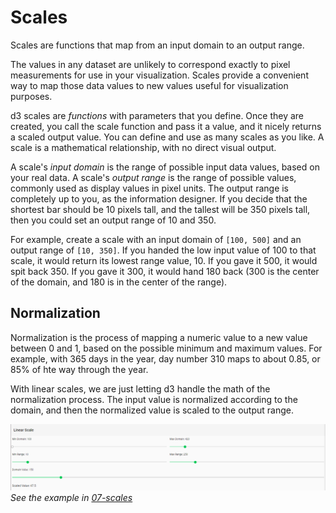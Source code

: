 # Scales

Scales are functions that map from an input domain to an output range.

The values in any dataset are unlikely to correspond exactly to pixel measurements for use in your visualization. Scales provide a convenient way to map those data values to new values useful for visualization purposes.

d3 scales are *functions* with parameters that you define. Once they are created, you call the scale function and pass it a value, and it nicely returns a scaled output value. You can define and use as many scales as you like. A scale is a mathematical relationship, with no direct visual output.

A scale's *input domain* is the range of possible input data values, based on your real data. A scale's *output range* is the range of possible values, commonly used as display values in pixel units. The output range is completely up to you, as the information designer. If you decide that the shortest bar should be 10 pixels tall, and the tallest will be 350 pixels tall, then you could set an output range of 10 and 350.

For example, create a scale with an input domain of `[100, 500]` and an output range of `[10, 350]`. If you handed the low input value of 100 to that scale, it would return its lowest range value, 10. If you gave it 500, it would spit back 350. If you gave it 300, it would hand 180 back (300 is the center of the domain, and 180 is in the center of the range).

## Normalization

Normalization is the process of mapping a numeric value to a new value between 0 and 1, based on the possible minimum and maximum values. For example, with 365 days in the year, day number 310 maps to about 0.85, or 85% of hte way through the year.

With linear scales, we are just letting d3 handle the math of the normalization process. The input value is normalized according to the domain, and then the normalized value is scaled to the output range.

[![linear-scale](.images/05-linear-scale.png)](.images/05-linear-scale.png)  
*See the example in [07-scales](./07-scales)*  

